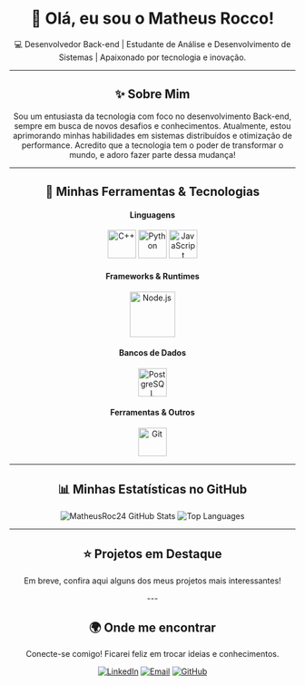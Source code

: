<div align="center">

  <h1>👋 Olá, eu sou o Matheus Rocco!</h1>
  <p>💻 Desenvolvedor Back-end | Estudante de Análise e Desenvolvimento de Sistemas | Apaixonado por tecnologia e inovação.</p>

  ---

  <h2>✨ Sobre Mim</h2>
  <p>
    Sou um entusiasta da tecnologia com foco no desenvolvimento Back-end, sempre em busca de novos desafios e conhecimentos. Atualmente, estou aprimorando minhas habilidades em sistemas distribuídos e otimização de performance. Acredito que a tecnologia tem o poder de transformar o mundo, e adoro fazer parte dessa mudança!
  </p>

  ---

  <h2>🚀 Minhas Ferramentas & Tecnologias</h2>

  <h4>Linguagens</h4>
  <p>
    <img src="https://cdn.jsdelivr.net/gh/devicons/devicon/icons/cplusplus/cplusplus-original.svg" alt="C++" width="50px" title="C++"/>
    <img src="https://cdn.jsdelivr.net/gh/devicons/devicon/icons/python/python-original.svg" alt="Python" width="50px" title="Python"/>
    <img src="https://cdn.jsdelivr.net/gh/devicons/devicon/icons/javascript/javascript-original.svg" alt="JavaScript" width="50px" title="JavaScript"/>
  </p>

  <h4>Frameworks & Runtimes</h4>
  <p>
    <img src="https://cdn.jsdelivr.net/gh/devicons/devicon/icons/nodejs/nodejs-original-wordmark.svg" alt="Node.js" width="80px" title="Node.js"/>
    </p>

  <h4>Bancos de Dados</h4>
  <p>
    <img src="https://cdn.jsdelivr.net/gh/devicons/devicon/icons/postgresql/postgresql-original.svg" alt="PostgreSQL" width="50px" title="PostgreSQL"/>
    </p>

  <h4>Ferramentas & Outros</h4>
  <p>
    <img src="https://cdn.jsdelivr.net/gh/devicons/devicon/icons/git/git-original.svg" alt="Git" width="50px" title="Git"/
    </p>

  ---

  <h2>📊 Minhas Estatísticas no GitHub</h2>
  <p align="center">
    <img src="https://github-readme-stats.vercel.app/api?username=MatheusRoc24&show_icons=true&theme=monokai&include_all_commits=true&count_private=true" alt="MatheusRoc24 GitHub Stats" />
    <img src="https://github-readme-stats.vercel.app/api/top-langs/?username=MatheusRoc24&layout=compact&theme=monokai" alt="Top Languages" />
  </p>

  ---

  <h2>⭐ Projetos em Destaque</h2>
  <p>Em breve, confira aqui alguns dos meus projetos mais interessantes!</p>
  ---

  ## 🌍 Onde me encontrar

Conecte-se comigo! Ficarei feliz em trocar ideias e conhecimentos.

[![LinkedIn](https://img.shields.io/badge/LinkedIn-0077B5?style=for-the-badge&logo=linkedin&logoColor=white)](https://www.linkedin.com/in/matheus-rocco-7a05111ba/)
[![Email](https://img.shields.io/badge/Email-D14836?style=for-the-badge&logo=gmail&logoColor=white)](mailto:matheusroccogg@gmail.com)
[![GitHub](https://img.shields.io/badge/GitHub-100000?style=for-the-badge&logo=github&logoColor=white)](https://github.com/MatheusRoc24)
